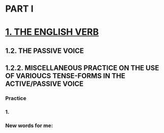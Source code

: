 # PART I
# [1. THE ENGLISH VERB](../1.README.md)
## 1.2. THE PASSIVE VOICE
## 1.2.2. MISCELLANEOUS PRACTICE ON THE USE OF VARIOUCS TENSE-FORMS IN THE ACTIVE/PASSIVE VOICE
### Practice 
### 1.

### New words for me: